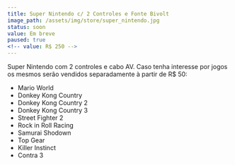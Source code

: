 ```yaml
---
title: Super Nintendo c/ 2 Controles e Fonte Bivolt
image_path: /assets/img/store/super_nintendo.jpg
status: soon
value: Em breve
paused: true
<!-- value: R$ 250 -->
---
```

Super Nintendo com 2 controles e cabo AV. Caso tenha interesse por jogos os mesmos serão vendidos separadamente à partir de R$ 50:

<ul>
    <li>Mario World</li>
    <li>Donkey Kong Country</li>
    <li>Donkey Kong Country 2</li>
    <li>Donkey Kong Country 3</li>
    <li>Street Fighter 2</li>
    <li>Rock in Roll Racing</li>
    <li>Samurai Shodown</li>
    <li>Top Gear</li>
    <li>Killer Instinct</li>
    <li>Contra 3</li>
</ul>